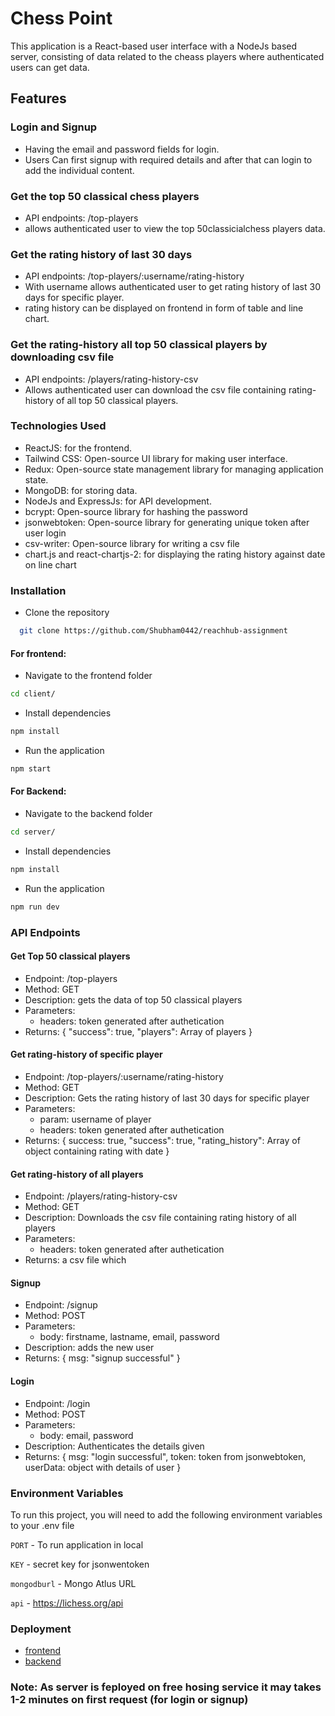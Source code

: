# Chess Point
This application is a React-based user interface with a NodeJs based server, consisting of data related to the cheass players where authenticated users can get data.

## Features
### Login and Signup
- Having the email and password fields for login.
- Users Can first signup with required details and after that can login to add the individual content.

### Get the top 50 classical chess players
- API endpoints: /top-players
- allows authenticated user to view the top 50classicialchess players data.

### Get the rating history of last 30 days
- API endpoints: /top-players/:username/rating-history
- With username allows authenticated user to get rating history of last 30 days for specific player.
- rating history can be displayed on frontend in form of table and line chart.

### Get the rating-history all top 50 classical players by downloading csv file
- API endpoints: /players/rating-history-csv
- Allows authenticated user can download the csv file containing rating-history of all top 50 classical players.

### Technologies Used
- ReactJS: for the frontend.
- Tailwind CSS: Open-source UI library for making user interface.
- Redux: Open-source state management library for managing application state.
- MongoDB: for storing data.
- NodeJs and ExpressJs: for API development.
- bcrypt: Open-source library for hashing the password
- jsonwebtoken: Open-source library for generating unique token after user login
- csv-writer: Open-source library for writing a csv file
- chart.js and react-chartjs-2: for displaying the rating history against date on line chart

### Installation
- Clone the repository
```bash
  git clone https://github.com/Shubham0442/reachhub-assignment
```
#### For frontend:
- Navigate to the frontend folder
```bash
cd client/
```
- Install dependencies
```bash
npm install
```
- Run the application
```bash
npm start
```
#### For Backend:
- Navigate to the backend folder
```bash
cd server/
```
- Install dependencies
```bash
npm install
```
- Run the application
```bash
npm run dev
```

### API Endpoints

#### Get Top 50 classical players
- Endpoint: /top-players
- Method: GET
- Description: gets the data of top 50 classical players 
- Parameters:
  - headers: token generated after authetication
- Returns: { "success": true, "players": Array of players }

#### Get rating-history of specific player
- Endpoint: /top-players/:username/rating-history
- Method: GET
- Description: Gets the rating history of last 30 days for specific player
- Parameters:
   - param: username of player
   - headers: token generated after authetication
- Returns: { success: true, "success": true, "rating_history": Array of object containing rating with date }

#### Get rating-history of all players
- Endpoint: /players/rating-history-csv
- Method: GET
- Description: Downloads the csv file containing rating history of all players 
- Parameters:
   - headers: token generated after authetication
- Returns: a csv file which 

#### Signup
- Endpoint: /signup
- Method: POST
- Parameters:
    - body: firstname, lastname, email, password
- Description: adds the new user
- Returns: { msg: "signup successful" }

#### Login
- Endpoint: /login
- Method: POST
- Parameters:
    - body: email, password
- Description: Authenticates the details given
- Returns: { msg: "login successful", token: token from jsonwebtoken, userData: object with details of user }

### Environment Variables

To run this project, you will need to add the following environment variables to your .env file

`PORT` - To run application in local

`KEY` - secret key for jsonwentoken

`mongodburl` - Mongo Atlus URL 

`api` - https://lichess.org/api

### Deployment
- [frontend](https://reach-hub-assignment.vercel.app/)
- [backend](https://reachhub-server.onrender.com)

### Note: As server is feployed on free hosing service it may takes 1-2 minutes on first request (for login or signup) 